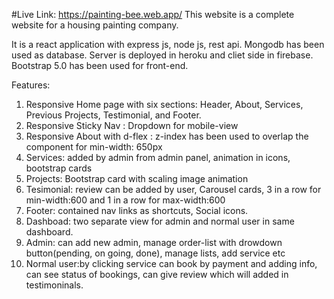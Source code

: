 #Live Link: https://painting-bee.web.app/
This website is a complete website for a housing painting company.

It is a react application with express js, node js, rest api.
Mongodb has been used as database.
Server is deployed in heroku and cliet side in firebase.
Bootstrap 5.0 has been used for front-end.

Features:
1. Responsive Home page with six sections: Header, About, Services, Previous Projects, Testimonial, and Footer.
2. Responsive Sticky Nav : Dropdown for mobile-view
3. Responsive About with d-flex : z-index has been used to overlap the component for min-width: 650px
4. Services: added by admin from admin panel, animation in icons, bootstrap cards
5. Projects: Bootstrap card with scaling image animation
6. Tesimonial: review can be added by user, Carousel cards, 3 in a row for min-width:600 and 1 in a row for max-width:600
7. Footer: contained nav links as shortcuts, Social icons.
8. Dashboad: two separate view for admin and normal user in same dashboard.
9. Admin: can add new admin, manage order-list with drowdown button(pending, on going, done), manage lists, add service etc
10. Normal user:by clicking service can book by payment and adding info, can see status of bookings, can give review which will added in testimoninals. 
